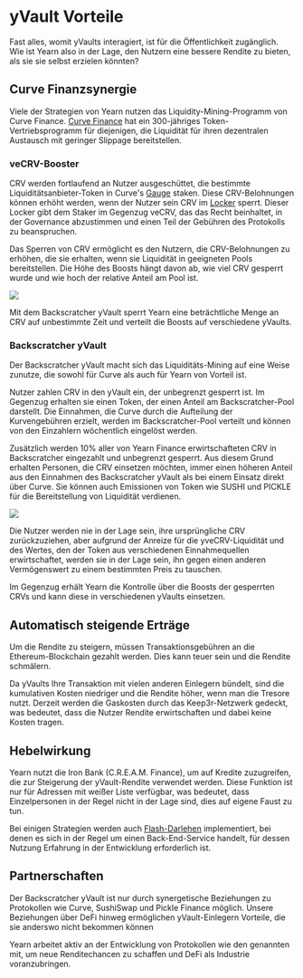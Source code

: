 # yVault Vorteile

Fast alles, womit yVaults interagiert, ist für die Öffentlichkeit zugänglich. Wie ist Yearn also in der Lage, den Nutzern eine bessere Rendite zu bieten, als sie sie selbst erzielen könnten?

## Curve Finanzsynergie

Viele der Strategien von Yearn nutzen das Liquidity-Mining-Programm von Curve Finance. [Curve Finance](https://curve.fi/) hat ein 300-jähriges Token-Vertriebsprogramm für diejenigen, die Liquidität für ihren dezentralen Austausch mit geringer Slippage bereitstellen.

### veCRV-Booster

CRV werden fortlaufend an Nutzer ausgeschüttet, die bestimmte Liquiditätsanbieter-Token in Curve's [Gauge](https://resources.curve.fi/base-features/understanding-gauges) staken. Diese CRV-Belohnungen können erhöht werden, wenn der Nutzer sein CRV im [Locker](https://dao.curve.fi/locker) sperrt. Dieser Locker gibt dem Staker im Gegenzug veCRV, das das Recht beinhaltet, in der Governance abzustimmen und einen Teil der Gebühren des Protokolls zu beanspruchen.

Das Sperren von CRV ermöglicht es den Nutzern, die CRV-Belohnungen zu erhöhen, die sie erhalten, wenn sie Liquidität in geeigneten Pools bereitstellen. Die Höhe des Boosts hängt davon ab, wie viel CRV gesperrt wurde und wie hoch der relative Anteil am Pool ist.

![](https://i.imgur.com/QaMMdr7.png)

Mit dem Backscratcher yVault sperrt Yearn eine beträchtliche Menge an CRV auf unbestimmte Zeit und verteilt die Boosts auf verschiedene yVaults.

### Backscratcher yVault

Der Backscratcher yVault macht sich das Liquiditäts-Mining auf eine Weise zunutze, die sowohl für Curve als auch für Yearn von Vorteil ist.
 
Nutzer zahlen CRV in den yVault ein, der unbegrenzt gesperrt ist. Im Gegenzug erhalten sie einen Token, der einen Anteil am Backscratcher-Pool darstellt. Die Einnahmen, die Curve durch die Aufteilung der Kurvengebühren erzielt, werden im Backscratcher-Pool verteilt und können von den Einzahlern wöchentlich eingelöst werden.

Zusätzlich werden 10% aller von Yearn Finance erwirtschafteten CRV in Backscratcher eingezahlt und unbegrenzt gesperrt. Aus diesem Grund erhalten Personen, die CRV einsetzen möchten, immer einen höheren Anteil aus den Einnahmen des Backscratcher yVault als bei einem Einsatz direkt über Curve. Sie können auch Emissionen von Token wie SUSHI und PICKLE für die Bereitstellung von Liquidität verdienen.

![](https://i.imgur.com/UfCikwk.png)
 
Die Nutzer werden nie in der Lage sein, ihre ursprüngliche CRV zurückzuziehen, aber aufgrund der Anreize für die yveCRV-Liquidität und des Wertes, den der Token aus verschiedenen Einnahmequellen erwirtschaftet, werden sie in der Lage sein, ihn gegen einen anderen Vermögenswert zu einem bestimmten Preis zu tauschen.

Im Gegenzug erhält Yearn die Kontrolle über die Boosts der gesperrten CRVs und kann diese in verschiedenen yVaults einsetzen.
 
## Automatisch steigende Erträge

Um die Rendite zu steigern, müssen Transaktionsgebühren an die Ethereum-Blockchain gezahlt werden. Dies kann teuer sein und die Rendite schmälern.

Da yVaults Ihre Transaktion mit vielen anderen Einlegern bündelt, sind die kumulativen Kosten niedriger und die Rendite höher, wenn man die Tresore nutzt. Derzeit werden die Gaskosten durch das Keep3r-Netzwerk gedeckt, was bedeutet, dass die Nutzer Rendite erwirtschaften und dabei keine Kosten tragen.

## Hebelwirkung

Yearn nutzt die Iron Bank (C.R.E.A.M. Finance), um auf Kredite zuzugreifen, die zur Steigerung der yVault-Rendite verwendet werden. Diese Funktion ist nur für Adressen mit weißer Liste verfügbar, was bedeutet, dass Einzelpersonen in der Regel nicht in der Lage sind, dies auf eigene Faust zu tun.

Bei einigen Strategien werden auch [Flash-Darlehen](https://docs.yearn.finance/resources/defi-glossary#flash-loan) implementiert, bei denen es sich in der Regel um einen Back-End-Service handelt, für dessen Nutzung Erfahrung in der Entwicklung erforderlich ist.

## Partnerschaften

Der Backscratcher yVault ist nur durch synergetische Beziehungen zu Protokollen wie Curve, SushiSwap und Pickle Finance möglich. Unsere Beziehungen über DeFi hinweg ermöglichen yVault-Einlegern Vorteile, die sie anderswo nicht bekommen können
 
Yearn arbeitet aktiv an der Entwicklung von Protokollen wie den genannten mit, um neue Renditechancen zu schaffen und DeFi als Industrie voranzubringen.
